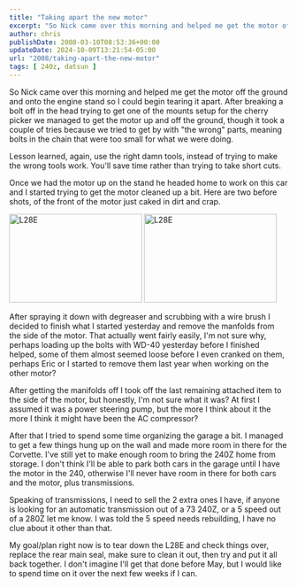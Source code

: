 ```yaml
---
title: "Taking apart the new motor"
excerpt: "So Nick came over this morning and helped me get the motor off the ground and onto the engine stand"
author: chris
publishDate: 2008-03-10T08:53:36+00:00
updateDate: 2024-10-09T13:21:54-05:00
url: "2008/taking-apart-the-new-motor"
tags: [ 240z, datsun ]
---
```


So Nick came over this morning and helped me get the motor off the ground and onto the engine stand so I could begin tearing it apart. After breaking a bolt off in the head trying to get one of the mounts setup for the cherry picker we managed to get the motor up and off the ground, though it took a couple of tries because we tried to get by with "the wrong" parts, meaning bolts in the chain that were too small for what we were doing.

Lesson learned, again, use the right damn tools, instead of trying to make the wrong tools work. You'll save time rather than trying to take short cuts.

Once we had the motor up on the stand he headed home to work on this car and I started trying to get the motor cleaned up a bit. Here are two before shots, of the front of the motor just caked in dirt and crap.

<span class="photo_container pc_m"><a title="L28E" href="https://www.flickr.com/photos/chammond/2321885405/"><img class="pc_img" height="160" alt="L28E" src="https://farm4.static.flickr.com/3170/2321885405_288c8607c0_m.jpg" width="240" /></a></span> <span class="photo_container pc_m"><a title="L28E" href="https://www.flickr.com/photos/chammond/2321882971/"><img class="pc_img" height="160" alt="L28E" src="https://farm3.static.flickr.com/2168/2321882971_558c29e1c9_m.jpg" width="240" /></a></span>

After spraying it down with degreaser and scrubbing with a wire brush I decided to finish what I started yesterday and remove the manfolds from the side of the motor. That actually went fairly easily, I'm not sure why, perhaps loading up the bolts with WD-40 yesterday before I finished helped, some of them almost seemed loose before I even cranked on them, perhaps Eric or I started to remove them last year when working on the other motor?

After getting the manifolds off I took off the last remaining attached item to the side of the motor, but honestly, I'm not sure what it was? At first I assumed it was a power steering pump, but the more I think about it the more I think it might have been the AC compressor?

After that I tried to spend some time organizing the garage a bit. I managed to get a few things hung up on the wall and made more room in there for the Corvette. I've still yet to make enough room to bring the 240Z home from storage. I don't think I'll be able to park both cars in the garage until I have the motor in the 240, otherwise I'll never have room in there for both cars and the motor, plus transmissions.

Speaking of transmissions, I need to sell the 2 extra ones I have, if anyone is looking for an automatic transmission out of a 73 240Z, or a 5 speed out of a 280Z let me know. I was told the 5 speed needs rebuilding, I have no clue about it other than that.

My goal/plan right now is to tear down the L28E and check things over, replace the rear main seal, make sure to clean it out, then try and put it all back together. I don't imagine I'll get that done before May, but I would like to spend time on it over the next few weeks if I can.

